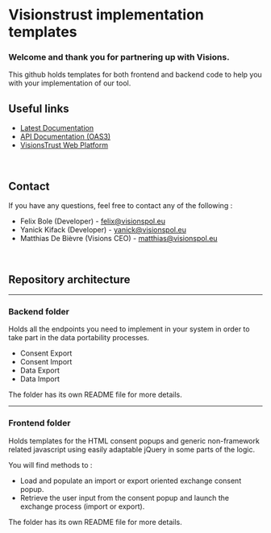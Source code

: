# Visionstrust implementation templates

### Welcome and thank you for partnering up with Visions.

This github holds templates for both frontend and backend code to help you with your implementation of our tool.

## Useful links
- [Latest Documentation](https://docs.google.com/document/d/1rkPIGh-8Hi0yhKiJLNxMp5mf9jCzWGmHbTMFoCgQbUs/edit?usp=sharing)
- [API Documentation (OAS3)](https://visionstrust.com/api-docs)
- [VisionsTrust Web Platform](https://visionstrust.com)

<br/>

## Contact

If you have any questions, feel free to contact any of the following : 
- Felix Bole (Developer) - <felix@visionspol.eu>
- Yanick Kifack (Developer) - <yanick@visionspol.eu>
- Matthias De Bièvre (Visions CEO) - <matthias@visionspol.eu>

<br/>

## Repository architecture
***
### Backend folder

Holds all the endpoints you need to implement in your system in order to take part in the data portability processes.

- Consent Export
- Consent Import
- Data Export
- Data Import

The folder has its own README file for more details.
***
### Frontend folder

Holds templates for the HTML consent popups and generic non-framework related javascript using easily adaptable jQuery in some parts of the logic.

You will find methods to : 
- Load and populate an import or export oriented exchange consent popup.
- Retrieve the user input from the consent popup and launch the exchange process (import or export).

The folder has its own README file for more details.